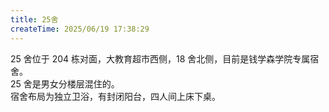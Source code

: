```yaml
---
title: 25舍
createTime: 2025/06/19 17:38:29
---
```


25 舍位于 204 栋对面，大教育超市西侧，18 舍北侧，目前是钱学森学院专属宿舍。  
25 舍是男女分楼层混住的。  
宿舍布局为独立卫浴，有封闭阳台，四人间上床下桌。  